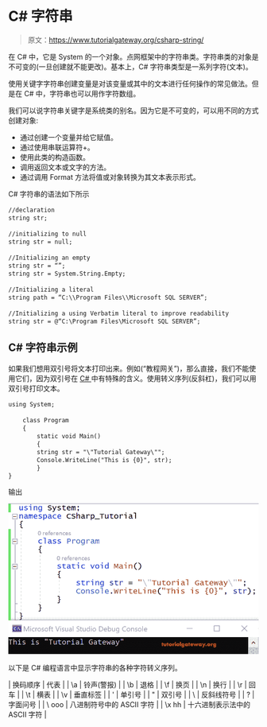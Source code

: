 # C# 字符串

> 原文：<https://www.tutorialgateway.org/csharp-string/>

在 C# 中，它是 System 的一个对象。点网框架中的字符串类。字符串类的对象是不可变的(一旦创建就不能更改)。基本上，C# 字符串类型是一系列字符(文本)。

使用关键字字符串创建变量是对该变量或其中的文本进行任何操作的常见做法。但是在 C# 中，字符串也可以用作字符数组。

我们可以说字符串关键字是系统类的别名。因为它是不可变的，可以用不同的方式创建对象:

*   通过创建一个变量并给它赋值。
*   通过使用串联运算符+。
*   使用此类的构造函数。
*   调用返回文本或文字的方法。
*   通过调用 Format 方法将值或对象转换为其文本表示形式。

C# 字符串的语法如下所示

```
//declaration
string str;

//initializing to null
string str = null;

//Initializing an empty 
string str = “”;
string str = System.String.Empty;

//Initializing a literal
string path = “C:\\Program Files\\Microsoft SQL SERVER”;

//Initializing a using Verbatim literal to improve readability 
string str = @“C:\Program Files\Microsoft SQL SERVER”;
```

## C# 字符串示例

如果我们想用双引号将文本打印出来。例如(“教程网关”)，那么直接，我们不能使用它们，因为双引号在 [C# ](https://www.tutorialgateway.org/csharp-tutorial/) 中有特殊的含义。使用转义序列\(反斜杠)，我们可以用双引号打印文本。

```
using System;

    class Program
    {
        static void Main()
        {
        string str = "\"Tutorial Gateway\"";
        Console.WriteLine("This is {0}", str);
        }
}
```

输出

![C# String 1](img/a2aad68596792225a6595e87cd9305a1.png)

以下是 C# 编程语言中显示字符串的各种字符转义序列。

| 换码顺序 | 代表 |
| \a | 铃声(警报) |
| \b | 退格 |
| \f | 换页 |
| \n | 换行 |
| \r | 回车 |
| \t | 横表 |
| \v | 垂直标签 |
| \' | 单引号 |
| \" | 双引号 |
| \\ | 反斜线符号 |
| \? | 字面问号 |
| \ ooo | 八进制符号中的 ASCII 字符 |
| \x hh | 十六进制表示法中的 ASCII 字符 |